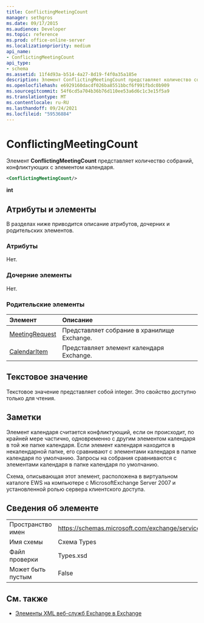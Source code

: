 ```yaml
---
title: ConflictingMeetingCount
manager: sethgros
ms.date: 09/17/2015
ms.audience: Developer
ms.topic: reference
ms.prod: office-online-server
ms.localizationpriority: medium
api_name:
- ConflictingMeetingCount
api_type:
- schema
ms.assetid: 11f4d93a-b514-4a27-8d19-f4f0a35a185e
description: Элемент ConflictingMeetingCount представляет количество собраний, конфликтующих с элементом календаря.
ms.openlocfilehash: e6929160dacdf026ba8551bbcf6f991fbdc0b909
ms.sourcegitcommit: 54f6cd5a704b36b76d110ee53a6d6c1c3e15f5a9
ms.translationtype: MT
ms.contentlocale: ru-RU
ms.lasthandoff: 09/24/2021
ms.locfileid: "59536884"
---
```

# <a name="conflictingmeetingcount"></a>ConflictingMeetingCount

Элемент **ConflictingMeetingCount** представляет количество собраний, конфликтующих с элементом календаря. 
  
```xml
<ConflictingMeetingCount/>
```

 **int**
## <a name="attributes-and-elements"></a>Атрибуты и элементы

В разделах ниже приводится описание атрибутов, дочерних и родительских элементов.
  
### <a name="attributes"></a>Атрибуты

Нет.
  
### <a name="child-elements"></a>Дочерние элементы

Нет.
  
### <a name="parent-elements"></a>Родительские элементы

|**Элемент**|**Описание**|
|:-----|:-----|
|[MeetingRequest](meetingrequest.md) <br/> |Представляет собрание в хранилище Exchange.  <br/> |
|[CalendarItem](calendaritem.md) <br/> |Представляет элемент календаря Exchange.  <br/> |
   
## <a name="text-value"></a>Текстовое значение

Текстовое значение представляет собой integer. Это свойство доступно только для чтения.
  
## <a name="remarks"></a>Заметки

Элемент календаря считается конфликтующий, если он происходит, по крайней мере частично, одновременно с другим элементом календаря в той же папке календаря. Если элемент календаря находится в некалендарной папке, его сравнивают с элементами календаря в папке календаря по умолчанию. Запросы на собрания сравниваются с элементами календаря в папке календаря по умолчанию.
  
Схема, описывающая этот элемент, расположена в виртуальном каталоге EWS на компьютере с MicrosoftExchange Server 2007 и установленной ролью сервера клиентского доступа.
  
## <a name="element-information"></a>Сведения об элементе

|||
|:-----|:-----|
|Пространство имен  <br/> |https://schemas.microsoft.com/exchange/services/2006/types  <br/> |
|Имя схемы  <br/> |Схема Types  <br/> |
|Файл проверки  <br/> |Types.xsd  <br/> |
|Может быть пустым  <br/> |False  <br/> |
   
## <a name="see-also"></a>См. также



- [Элементы XML веб-служб Exchange в Exchange](ews-xml-elements-in-exchange.md)

